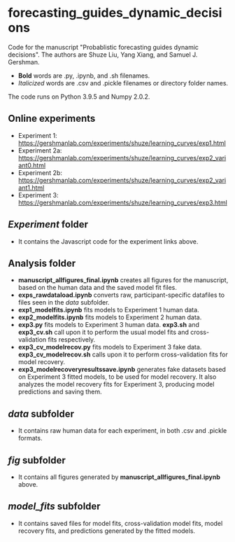 # forecasting_guides_dynamic_decisions
 Code for the manuscript "Probablistic forecasting guides dynamic decisions". The authors are Shuze Liu, Yang Xiang, and Samuel J. Gershman. 

- **Bold** words are .py, .ipynb, and .sh filenames.
- *Italicized* words are .csv and .pickle filenames or directory folder names.

The code runs on Python 3.9.5 and Numpy 2.0.2.

## Online experiments
- Experiment 1: https://gershmanlab.com/experiments/shuze/learning_curves/exp1.html
- Experiment 2a: https://gershmanlab.com/experiments/shuze/learning_curves/exp2_variant0.html
- Experiment 2b: https://gershmanlab.com/experiments/shuze/learning_curves/exp2_variant1.html
- Experiment 3: https://gershmanlab.com/experiments/shuze/learning_curves/exp3.html

## *Experiment* folder
- It contains the Javascript code for the experiment links above.

## Analysis folder
- **manuscript_allfigures_final.ipynb** creates all figures for the manuscript, based on the human data and the saved model fit files.
- **exps_rawdataload.ipynb** converts raw, participant-specific datafiles to files seen in the *data* subfolder. 
- **exp1_modelfits.ipynb** fits models to Experiment 1 human data.
- **exp2_modelfits.ipynb** fits models to Experiment 2 human data.
- **exp3.py** fits models to Experiment 3 human data. **exp3.sh** and **exp3_cv.sh** call upon it to perform the usual model fits and cross-validation fits respectively.
- **exp3_cv_modelrecov.py** fits models to Experiment 3 fake data. **exp3_cv_modelrecov.sh** calls upon it to perform cross-validation fits for model recovery.
- **exp3_modelrecoveryresultssave.ipynb** generates fake datasets based on Experiment 3 fitted models, to be used for model recovery. It also analyzes the model recovery fits for Experiment 3, producing model predictions and saving them. 

## *data* subfolder
- It contains raw human data for each experiment, in both .csv and .pickle formats.

## *fig* subfolder
- It contains all figures generated by **manuscript_allfigures_final.ipynb** above.

## *model_fits* subfolder
- It contains saved files for model fits, cross-validation model fits, model recovery fits, and predictions generated by the fitted models.
